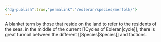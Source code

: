 ```yaml
---
{"dg-publish":true,"permalink":"/eoleran/species/merfolk/"}
---
```



A blanket term by those that reside on the land to refer to the residents of the seas. in the middle of the current [[Cycles of Eoleran\|cycle]], there is great turmoil between the different [[Species\|Species]] and factions. 